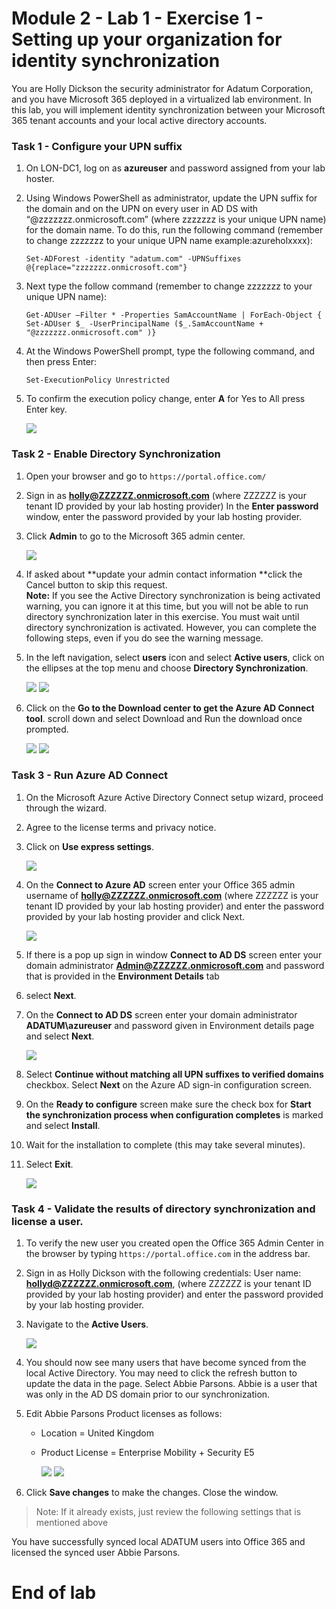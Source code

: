 # Module 2 - Lab 1 - Exercise 1 - Setting up your organization for identity synchronization 

You are Holly Dickson the security administrator for Adatum Corporation, and you have Microsoft 365 deployed in a virtualized lab environment. In this lab, you will implement identity synchronization between your Microsoft 365 tenant accounts and your local active directory accounts.

### Task 1 - Configure your UPN suffix

1.  On LON-DC1, log on as **azureuser** and password assigned from your lab hoster.
1.  Using Windows PowerShell as administrator, update the UPN suffix for the domain and on the UPN on every user in AD DS with “@zzzzzzz.onmicrosoft.com” (where zzzzzzz is your unique UPN name) for the domain name. To do this, run the following command (remember to change zzzzzzz to your unique UPN name example:azureholxxxx):

    	Set-ADForest -identity "adatum.com" -UPNSuffixes @{replace="zzzzzzz.onmicrosoft.com"}  
1.  Next type the follow command (remember to change zzzzzzz to your unique UPN name): 

		Get-ADUser –Filter * -Properties SamAccountName | ForEach-Object { Set-ADUser $_ -UserPrincipalName ($_.SamAccountName + "@zzzzzzz.onmicrosoft.com" )}
1.  At the Windows PowerShell prompt, type the following command, and then press Enter:

		Set-ExecutionPolicy Unrestricted  
1.  To confirm the execution policy change, enter **A** for Yes to All press Enter key.

		
	  ![](../Media/29.png)
	
### Task 2 - Enable Directory Synchronization

1.  Open your browser and go to `https://portal.office.com/`   
1.  Sign in as **holly@ZZZZZZ.onmicrosoft.com** (where ZZZZZZ is your tenant ID provided by your lab hosting provider) In the **Enter password** window, enter the password provided by your lab hosting provider.
1.  Click **Admin** to go to the Microsoft 365 admin center.

	![](../Media/30.png)
	
1.  If asked about **update your admin contact information **click the Cancel button to skip this request.  
	**Note:** If you see the Active Directory synchronization is being activated warning, you can ignore it at this time, but you will not be able to run directory synchronization later in this exercise. You must wait until directory synchronization is activated. However, you can complete the following steps, even if you do see the warning message.  
1.  In the left navigation, select **users** icon and select **Active users**, click on the ellipses at the top menu and choose **Directory Synchronization**.

       
      ![](../Media/31.png) 
      ![](../Media/32.png)
1.  Click on the **Go to the Download center to get the Azure AD Connect tool**. scroll down and select Download and Run the download once prompted.

		
	![](../Media/33.png)
	![](../Media/148.png)
	
    
### Task 3 - Run Azure AD Connect

1.	On the Microsoft Azure Active Directory Connect setup wizard, proceed through the wizard. 
1.	Agree to the license terms and privacy notice.
1.	Click on **Use express settings**.

		
	  ![](../Media/34.png)
1.	On the **Connect to Azure AD** screen enter your Office 365 admin username of **holly@ZZZZZZ.onmicrosoft.com** (where ZZZZZZ is your tenant ID provided by your lab hosting provider) and enter the password provided by your lab hosting provider and click Next.  

         
	  ![](../Media/35.png)
1.	If there is a pop up sign in window **Connect to AD DS** screen enter your domain administrator **Admin@ZZZZZZ.onmicrosoft.com** and password that is provided in the **Environment Details** tab 

1.	select **Next**.   
1.	On the **Connect to AD DS** screen enter your domain administrator **ADATUM\azureuser** and password given in Environment details page and select **Next**.

		
	  ![](../Media/36.png)
1.	Select **Continue without matching all UPN suffixes to verified domains** checkbox. Select **Next** on the Azure AD sign-in configuration screen.   
1.	On the **Ready to configure** screen make sure the check box for **Start the synchronization process when configuration completes** is marked and select **Install**.   
1.	Wait for the installation to complete (this may take several minutes).   
1.	Select **Exit**.   

		
	   ![](../Media/37.png)

### Task 4 - Validate the results of directory synchronization and license a user. 

1.	To verify the new user you created open the Office 365 Admin Center in the browser by typing `https://portal.office.com` in the address bar.  
1.	Sign in as Holly Dickson with the following credentials:  User name: **hollyd@ZZZZZZ.onmicrosoft.com**, (where ZZZZZZ is your tenant ID provided by your lab hosting provider) and enter the password provided by your lab hosting provider.
1.	Navigate to the **Active Users**.  

		
	  ![](../Media/38.png)
1.	You should now see many users that have become synced from the local Active Directory.  You may need to click the refresh button to update the data in the page.  Select Abbie Parsons.  Abbie is a user that was only in the AD DS domain prior to our synchronization. 
1.	Edit Abbie Parsons Product licenses as follows: 
	- Location = United Kingdom
	- Product License = Enterprise Mobility + Security E5

		
	  ![](../Media/39.png)
	  ![](../Media/40.png)
1.	Click **Save changes** to make the changes. Close the window.

 >Note: If it already exists, just review the following settings that is mentioned above

You have successfully synced local ADATUM users into Office 365 and licensed the synced user Abbie Parsons.

# End of lab  

 
